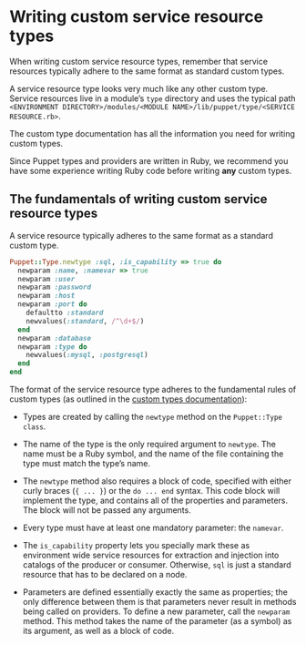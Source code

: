 # Writing custom service resource types

When writing custom service resource types, remember that service resources typically adhere to the same format as standard custom types.

A service resource type looks very much like any other custom type. Service resources live in a module’s `type` directory and uses the typical path `<ENVIRONMENT DIRECTORY>/modules/<MODULE NAME>/lib/puppet/type/<SERVICE RESOURCE.rb>`.

The custom type documentation has all the information you need for writing custom types.

Since Puppet types and providers are written in Ruby, we recommend you have some experience writing Ruby code before writing **any** custom types.

## The fundamentals of writing custom service resource types

A service resource typically adheres to the same format as a standard custom type.

```ruby
Puppet::Type.newtype :sql, :is_capability => true do
  newparam :name, :namevar => true
  newparam :user
  newparam :password
  newparam :host
  newparam :port do
    defaultto :standard
    newvalues(:standard, /^\d+$/)
  end
  newparam :database
  newparam :type do
    newvalues(:mysql, :postgresql)
  end
end
```

The format of the service resource type adheres to the fundamental rules of custom types \(as outlined in the [custom types documentation](https://docs.puppet.com/puppet/5.3/custom_types.html)\):

-   Types are created by calling the `newtype` method on the `Puppet::Type class`.

-   The name of the type is the only required argument to `newtype`. The name must be a Ruby symbol, and the name of the file containing the type must match the type’s name.

-   The `newtype` method also requires a block of code, specified with either curly braces \(`{ ... }`\) or the `do ... end` syntax. This code block will implement the type, and contains all of the properties and parameters. The block will not be passed any arguments.

-   Every type must have at least one mandatory parameter: the `namevar`.

-   The `is_capability` property lets you specially mark these as environment wide service resources for extraction and injection into catalogs of the producer or consumer. Otherwise, `sql` is just a standard resource that has to be declared on a node.

-   Parameters are defined essentially exactly the same as properties; the only difference between them is that parameters never result in methods being called on providers. To define a new parameter, call the `newparam` method. This method takes the name of the parameter \(as a symbol\) as its argument, as well as a block of code.


